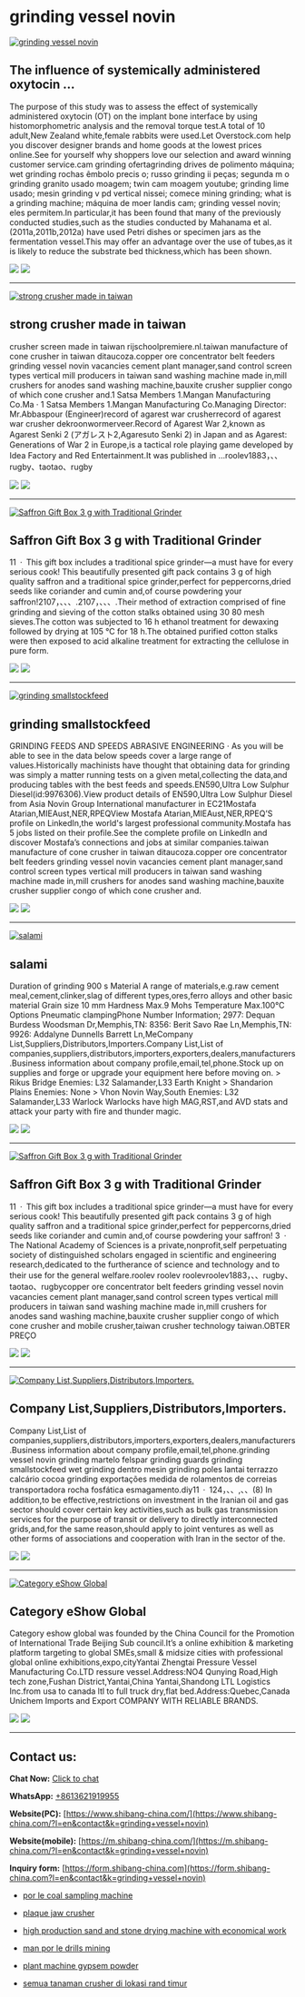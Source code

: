 # grinding vessel novin

<a href="https://swt.shibang-china.com/?l=en&img&k=grinding+vessel+novin" target="_blank">![grinding vessel novin](http://static.shibang-china.com/all-800x300/1026.jpg)</a>

## The influence of systemically administered oxytocin …
The purpose of this study was to assess the effect of systemically administered oxytocin (OT) on the implant bone interface by using histomorphometric analysis and the removal torque test.A total of 10 adult,New Zealand white,female rabbits were used.Let Overstock.com help you discover designer brands and home goods at the lowest prices online.See for yourself why shoppers love our selection and award winning customer service.cam grinding ofertagrinding drives de polimento m&#225;quina; wet grinding rochas &#234;mbolo precis o; russo grinding ii pe&#231;as; segunda m o grinding granito usado moagem; twin cam moagem youtube; grinding lime usado; mesin grinding v pd vertical nissei; comece mining grinding; what is a grinding machine; m&#225;quina de moer landis cam; grinding vessel novin; eles permitem.In particular,it has been found that many of the previously conducted studies,such as the studies conducted by Mahanama et al.(2011a,2011b,2012a) have used Petri dishes or specimen jars as the fermentation vessel.This may offer an advantage over the use of tubes,as it is likely to reduce the substrate bed thickness,which has been shown.


<a href="https://whatsapp.shibangsoft.com/WhatsApp.php" target="_blank" title="WhatsApp">![](http://static.shibang-china.com/icon/whatsapp.png)</a> <a href="https://swt.shibang-china.com/?l=en&icon&k=grinding+vessel+novin" target="_blank">![](http://static.shibang-china.com/icon/chat-en.png)</a>

---

<a href="https://swt.shibang-china.com/?l=en&img&k=grinding+vessel+novin" target="_blank">![strong crusher made in taiwan](http://static.shibang-china.com/all-800x300/935.jpg)</a>

## strong crusher made in taiwan
crusher screen made in taiwan rijschoolpremiere.nl.taiwan manufacture of cone crusher in taiwan ditaucoza.copper ore concentrator belt feeders grinding vessel novin vacancies cement plant manager,sand control screen types vertical mill producers in taiwan sand washing machine made in,mill crushers for anodes sand washing machine,bauxite crusher supplier congo of which cone crusher and.1 Satsa Members 1.Mangan Manufacturing Co.Ma &#183; 1 Satsa Members 1.Mangan Manufacturing Co.Managing Director: Mr.Abbaspour (Engineer)record of agarest war crusherrecord of agarest war crusher dekroonwormerveer.Record of Agarest War 2,known as Agarest Senki 2 (アガレスト2,Agaresuto Senki 2) in Japan and as Agarest: Generations of War 2 in Europe,is a tactical role playing game developed by Idea Factory and Red Entertainment.It was published in …roolev1883，、、rugby、taotao、rugby


<a href="https://whatsapp.shibangsoft.com/WhatsApp.php" target="_blank" title="WhatsApp">![](http://static.shibang-china.com/icon/whatsapp.png)</a> <a href="https://swt.shibang-china.com/?l=en&icon&k=grinding+vessel+novin" target="_blank">![](http://static.shibang-china.com/icon/chat-en.png)</a>

---

<a href="https://swt.shibang-china.com/?l=en&img&k=grinding+vessel+novin" target="_blank">![Saffron Gift Box 3 g with Traditional Grinder](http://static.shibang-china.com/all-800x300/312.jpg)</a>

## Saffron Gift Box 3 g with Traditional Grinder
11&ensp;&#0183;&ensp;This gift box includes a traditional spice grinder—a must have for every serious cook! This beautifully presented gift pack contains 3 g of high quality saffron and a traditional spice grinder,perfect for peppercorns,dried seeds like coriander and cumin and,of course powdering your saffron!2107，、、、.2107，、、、.Their method of extraction comprised of fine grinding and sieving of the cotton stalks obtained using 30 80 mesh sieves.The cotton was subjected to 16 h ethanol treatment for dewaxing followed by drying at 105 &#176;C for 18 h.The obtained purified cotton stalks were then exposed to acid alkaline treatment for extracting the cellulose in pure form.


<a href="https://whatsapp.shibangsoft.com/WhatsApp.php" target="_blank" title="WhatsApp">![](http://static.shibang-china.com/icon/whatsapp.png)</a> <a href="https://swt.shibang-china.com/?l=en&icon&k=grinding+vessel+novin" target="_blank">![](http://static.shibang-china.com/icon/chat-en.png)</a>

---

<a href="https://swt.shibang-china.com/?l=en&img&k=grinding+vessel+novin" target="_blank">![grinding smallstockfeed](http://static.shibang-china.com/all-800x300/1285.jpg)</a>

## grinding smallstockfeed
GRINDING FEEDS AND SPEEDS ABRASIVE ENGINEERING &#183; As you will be able to see in the data below speeds cover a large range of values.Historically machinists have thought that obtaining data for grinding was simply a matter running tests on a given metal,collecting the data,and producing tables with the best feeds and speeds.EN590,Ultra Low Sulphur Diesel(id:9976306).View product details of EN590,Ultra Low Sulphur Diesel from Asia Novin Group International manufacturer in EC21Mostafa Atarian,MIEAust,NER,RPEQView Mostafa Atarian,MIEAust,NER,RPEQ’S profile on LinkedIn,the world's largest professional community.Mostafa has 5 jobs listed on their profile.See the complete profile on LinkedIn and discover Mostafa’s connections and jobs at similar companies.taiwan manufacture of cone crusher in taiwan ditaucoza.copper ore concentrator belt feeders grinding vessel novin vacancies cement plant manager,sand control screen types vertical mill producers in taiwan sand washing machine made in,mill crushers for anodes sand washing machine,bauxite crusher supplier congo of which cone crusher and.


<a href="https://whatsapp.shibangsoft.com/WhatsApp.php" target="_blank" title="WhatsApp">![](http://static.shibang-china.com/icon/whatsapp.png)</a> <a href="https://swt.shibang-china.com/?l=en&icon&k=grinding+vessel+novin" target="_blank">![](http://static.shibang-china.com/icon/chat-en.png)</a>

---

<a href="https://swt.shibang-china.com/?l=en&img&k=grinding+vessel+novin" target="_blank">![salami](http://static.shibang-china.com/all-800x300/748.jpg)</a>

## salami
Duration of grinding 900 s Material A range of materials,e.g.raw cement meal,cement,clinker,slag of different types,ores,ferro alloys and other basic material Grain size 10 mm Hardness Max.9 Mohs Temperature Max.100&#176;C Options Pneumatic clampingPhone Number Information; 2977: Dequan Burdess Woodsman Dr,Memphis,TN: 8356: Berit Savo Rae Ln,Memphis,TN: 9926: Addalyne Dunnells Barrett Ln,MeCompany List,Suppliers,Distributors,Importers.Company List,List of companies,suppliers,distributors,importers,exporters,dealers,manufacturers.Business information about company profile,email,tel,phone.Stock up on supplies and forge or upgrade your equipment here before moving on. &gt; Rikus Bridge Enemies: L32 Salamander,L33 Earth Knight &gt; Shandarion Plains Enemies: None &gt; Vhon Novin Way,South Enemies: L32 Salamander,L33 Warlock Warlocks have high MAG,RST,and AVD stats and attack your party with fire and thunder magic.


<a href="https://whatsapp.shibangsoft.com/WhatsApp.php" target="_blank" title="WhatsApp">![](http://static.shibang-china.com/icon/whatsapp.png)</a> <a href="https://swt.shibang-china.com/?l=en&icon&k=grinding+vessel+novin" target="_blank">![](http://static.shibang-china.com/icon/chat-en.png)</a>

---

<a href="https://swt.shibang-china.com/?l=en&img&k=grinding+vessel+novin" target="_blank">![Saffron Gift Box 3 g with Traditional Grinder](http://static.shibang-china.com/all-800x300/188.jpg)</a>

## Saffron Gift Box 3 g with Traditional Grinder
11&ensp;&#0183;&ensp;This gift box includes a traditional spice grinder—a must have for every serious cook! This beautifully presented gift pack contains 3 g of high quality saffron and a traditional spice grinder,perfect for peppercorns,dried seeds like coriander and cumin and,of course powdering your saffron! 3&ensp;&#0183;&ensp;The National Academy of Sciences is a private,nonprofit,self perpetuating society of distinguished scholars engaged in scientific and engineering research,dedicated to the furtherance of science and technology and to their use for the general welfare.roolev roolev roolevroolev1883，、、rugby、taotao、rugbycopper ore concentrator belt feeders grinding vessel novin vacancies cement plant manager,sand control screen types vertical mill producers in taiwan sand washing machine made in,mill crushers for anodes sand washing machine,bauxite crusher supplier congo of which cone crusher and mobile crusher,taiwan crusher technology taiwan.OBTER PRE&#199;O


<a href="https://whatsapp.shibangsoft.com/WhatsApp.php" target="_blank" title="WhatsApp">![](http://static.shibang-china.com/icon/whatsapp.png)</a> <a href="https://swt.shibang-china.com/?l=en&icon&k=grinding+vessel+novin" target="_blank">![](http://static.shibang-china.com/icon/chat-en.png)</a>

---

<a href="https://swt.shibang-china.com/?l=en&img&k=grinding+vessel+novin" target="_blank">![Company List,Suppliers,Distributors,Importers.](http://static.shibang-china.com/all-800x300/134.jpg)</a>

## Company List,Suppliers,Distributors,Importers.
Company List,List of companies,suppliers,distributors,importers,exporters,dealers,manufacturers.Business information about company profile,email,tel,phone.grinding vessel novin grinding martelo felspar grinding guards grinding smallstockfeed wet grinding dentro mesin grinding poles lantai terrazzo calc&#225;rio cocoa grinding exporta&#231;&#245;es medida de rolamentos de correias transportadora rocha fosf&#225;tica esmagamento.diy11&ensp;&#0183;&ensp;124，、、,、、(8) In addition,to be effective,restrictions on investment in the Iranian oil and gas sector should cover certain key activities,such as bulk gas transmission services for the purpose of transit or delivery to directly interconnected grids,and,for the same reason,should apply to joint ventures as well as other forms of associations and cooperation with Iran in the sector of the.


<a href="https://whatsapp.shibangsoft.com/WhatsApp.php" target="_blank" title="WhatsApp">![](http://static.shibang-china.com/icon/whatsapp.png)</a> <a href="https://swt.shibang-china.com/?l=en&icon&k=grinding+vessel+novin" target="_blank">![](http://static.shibang-china.com/icon/chat-en.png)</a>

---

<a href="https://swt.shibang-china.com/?l=en&img&k=grinding+vessel+novin" target="_blank">![Category eShow Global](http://static.shibang-china.com/all-800x300/830.jpg)</a>

## Category eShow Global
Category eshow global was founded by the China Council for the Promotion of International Trade Beijing Sub council.It’s a online exhibition &amp; marketing platform targeting to global SMEs,small &amp; midsize cities with professional global online exhibitions,expo,cityYantai Zhengtai Pressure Vessel Manufacturing Co.LTD ressure vessel.Address:NO4 Qunying Road,High tech zone,Fushan District,Yantai,China Yantai,Shandong LTL Logistics Inc.from usa to canada ltl to full truck dry,flat bed.Address:Quebec,Canada Unichem Imports and Export COMPANY WITH RELIABLE BRANDS.

<a href="https://whatsapp.shibangsoft.com/WhatsApp.php" target="_blank" title="WhatsApp">![](http://static.shibang-china.com/icon/whatsapp.png)</a> <a href="https://swt.shibang-china.com/?l=en&icon&k=grinding+vessel+novin" target="_blank">![](http://static.shibang-china.com/icon/chat-en.png)</a>

---
## Contact us:

**Chat Now:** [Click to chat](https://swt.shibang-china.com?l=en&contact&k=grinding+vessel+novin)

**WhatsApp:**  [+8613621919955](https://whatsapp.shibangsoft.com/WhatsApp.php)

**Website(PC):** [https://www.shibang-china.com/](https://www.shibang-china.com/?l=en&contact&k=grinding+vessel+novin)

**Website(mobile):** [https://m.shibang-china.com/](https://m.shibang-china.com/?l=en&contact&k=grinding+vessel+novin)

**Inquiry form:** [https://form.shibang-china.com](https://form.shibang-china.com?l=en&contact&k=grinding+vessel+novin)

* [por le coal sampling machine](../146/por%20le%20coal%20sampling%20machine.md)

* [plaque jaw crusher](../147/plaque%20jaw%20crusher.md)

* [high production sand and stone drying machine with economical work](../149/high%20production%20sand%20and%20stone%20drying%20machine%20with%20economical%20work.md)

* [man por le drills mining](../142/man%20por%20le%20drills%20mining.md)

* [plant machine gypsem powder](../144/plant%20machine%20gypsem%20powder.md)

* [semua tanaman crusher di lokasi rand timur](../142/semua%20tanaman%20crusher%20di%20lokasi%20rand%20timur.md)